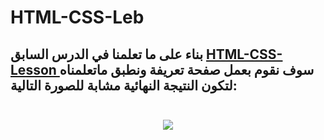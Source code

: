 # HTML-CSS-Leb

بناء على ما تعلمنا في الدرس السابق [HTML-CSS-Lesson	](https://github.com/Tuwaiq-Academy-Training/HTML-CSS-Lesson) سوف نقوم بعمل صفحة تعريفة ونطبق ماتعلمناه لتكون النتيجة النهائية مشابة للصورة التالية:<br/>
<br/>
------------------------------------------------------------------------

<p align="center">
  <img src="https://lh3.googleusercontent.com/u/0/drive-viewer/AFDK6gN3Bdjp5Bop_5YBn2JopHWQqGG6XD020WCioRCR6rnlTFsETyBpknvKXH8zM03NTS2muN1Xlcv-IzSLbOi_QrwNQMSs=w1366-h657" />
</p>
           
                    





